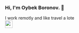 ### Hi, I'm Oybek Boronov. 👋
I work remotly and like travel a lote <br/>
<a href="@AsTrO0066">
<img src="https://www.google.com/url?sa=i&url=https%3A%2F%2Fwww.pngwing.com%2Fen%2Fsearch%3Fq%3Dtelegram%2BIcon&psig=AOvVaw0Vv6WAhX66h9-ac4JUPy70&ust=1709809785960000&source=images&cd=vfe&opi=89978449&ved=0CBIQjRxqFwoTCOilpYPA34QDFQAAAAAdAAAAABAJ" width="25px">
</a>

